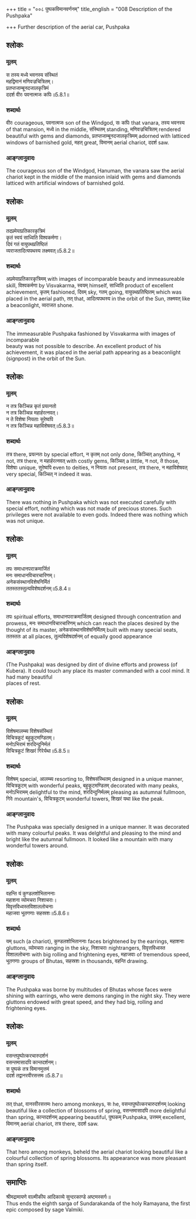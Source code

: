 +++
title = "००८ पुष्पकविमानवर्णनम्"
title_english = "008 Description of the Pushpaka"

+++
Further description of the aerial car, Pushpaka



## श्लोकः
### मूलम्
स तस्य मध्ये भवनस्य संस्थितं  
महद्विमानं मणिवज्रचित्रितम्।  
प्रतप्तजाम्बूनदजालकृत्रिमं  
ददर्श वीरः पवनात्मजः कपिः॥5.8.1॥

### शब्दार्थः
वीरः courageous, पवनात्मजः son of the Windgod, सः कपिः that vanara, तस्य भवनस्य of that mansion, मध्ये in the middle, संस्थितम् standing, मणिवज्रचित्रितम् rendered beautiful with gems and diamonds, प्रतप्तजाम्बूनदजालकृत्रिमम् adorned with latticed windows of barnished gold, महत् great, विमानम् aerial chariot, ददर्श saw.

### आङ्ग्लानुवादः
The courageous son of the Windgod, Hanuman, the vanara saw the aerial chariot kept in the middle of the mansion inlaid with gems and diamonds latticed with artificial windows of barnished gold.



## श्लोकः
### मूलम्
तदप्रमेयाप्रतिकारकृत्रिमं  
कृतं स्वयं साध्विति विश्वकर्मणा।  
दिवं गतं वायुपथप्रतिष्ठितं  
व्यराजतादित्यपथस्य लक्ष्मवत्॥5.8.2॥

### शब्दार्थः
अप्रमेयाप्रतिकारकृत्रिमम् with images of incomparable beauty and immeasureable skill, विश्वकर्मणा by Visvakarma, स्वयम् himself, साध्विति product of excellent achievement, कृतम् fashioned, दिवम् sky, गतम् going, वायुपथप्रतिष्ठितम् which was placed in the aerial path, तत् that, आदित्यपथस्य in the orbit of the Sun, लक्ष्मवत् like a beaconlight, व्यराजत shone.

### आङ्ग्लानुवादः
The immeasurable Pushpaka fashioned by Visvakarma with images of incomparable  
beauty was not possible to describe. An excellent  product of his achievement, it was placed in the aerial path appearing as a beaconlight (signpost) in the orbit of the Sun.



## श्लोकः
### मूलम्
न तत्र किञ्चिन्न कृतं प्रयत्नतो  
न तत्र किञ्चिन्न महार्हरत्नवत्।  
न ते विशेषा नियताः सुरेष्वपि  
न तत्र किञ्चिन्न महाविशेषवत्॥5.8.3॥

### शब्दार्थः
तत्र there, प्रयत्नतः by special effort, न कृतम् not only done, किञ्चित् anything, न not, तत्र there, न महार्हरत्नवत् with costly gems, किञ्चित् a litttle, न not, ते those, विशेषाः unique, सुरेष्वपि even to deities, न नियताः not present, तत्र there, न महाविशेषवत् very special, किञ्चित् न indeed it was.

### आङ्ग्लानुवादः
There was nothing in Pushpaka which was not executed carefully with special effort, nothing which was not made of precious stones. Such privileges were not available to even gods. Indeed there was nothing which was not unique.



## श्लोकः
### मूलम्
तपः समाधानपराक्रमार्जितं  
मनः समाधानविचारचारिणम्।  
अनेकसंस्थानविशेषनिर्मितं  
ततस्ततस्तुल्यविशेषदर्शनम्॥5.8.4॥

### शब्दार्थः
तपः spiritual efforts, समाधानपराक्रमार्जितम् designed through concentration and prowess, मनः समाधानविचारचारिणम् which can reach the places desired by the thought of its master, अनेकसंस्थानविशेषनिर्मितम् built with many special seats, ततस्ततः at all places, तुल्यविशेषदर्शनम्  of equally good appearance

### आङ्ग्लानुवादः
(The Pushpaka) was designed by dint of divine efforts and prowess (of Kubera). It could touch any place its master commanded with a cool mind. It had many beautiful  
places of rest.



## श्लोकः
### मूलम्
विशेषमालम्ब्य विशेषसंस्थितं  
विचित्रकूटं बहुकूटमण्डितम्।  
मनोऽभिरामं शरदिन्दुनिर्मलं  
विचित्रकूटं शिखरं गिरेर्यथा॥5.8.5॥

### शब्दार्थः
विशेषम् special, आलम्ब्य resorting to, विशेषसंस्थितम् designed in a unique manner, विचित्रकूटम् with wonderful peaks, बहुकूटमण्डितम् decorated with many peaks, मनोऽभिरामम् delightful to the mind, शरदिन्दुनिर्मलम् pleasing as autumnal fullmoon, गिरेः mountain's, विचित्रकूटम् wonderful towers, शिखरं यथा like the peak.

### आङ्ग्लानुवादः
The Pushpaka was specially designed in a unique manner. It was decorated with many colourful peaks. It was delghtful and pleasing to the mind and bright like the autumnal fullmoon. It looked like a mountain with many wonderful towers around.



## श्लोकः
### मूलम्
वहन्ति यं कुण्डलशोभिताननाः  
महाशना व्योमचरा निशाचराः।  
विवृत्तविध्वस्तविशाललोचनाः  
महाजवा भूतगणाः सहस्रशः॥5.8.6॥

### शब्दार्थः
यम् such (a chariot), कुण्डलशोभिताननाः faces brightened by the earrings, महाशनाः  gluttons, व्योमचराः ranging in the sky, निशाचराः nightrangers, विवृत्तविध्वस्त विशाललोचनाः with big rolling and frightening eyes, महाजवाः of tremendous speed, भूतगणाः groups of Bhutas, सहस्रशः in thousands, वहन्ति  drawing.

### आङ्ग्लानुवादः
The Pushpaka was borne by multitudes of Bhutas whose faces were shining with earrings, who were demons ranging in the night sky. They were gluttons endowed with great speed, and they had big, rolling and frightening eyes.



## श्लोकः
### मूलम्
वसन्तपुष्पोत्करचारुदर्शनं  
वसन्तमासादपि कान्तदर्शनम्।  
स पुष्पकं तत्र विमानमुत्तमं  
ददर्श तद्वानरवीरसत्तमः॥5.8.7॥

### शब्दार्थः
तत् that, वानरवीरसत्तमः hero among monkeys, सः he, वसन्तपुष्पोत्करचारुदर्शनम् looking beautiful like a collection of blossoms of spring, वसन्तमासादपि more delightful than spring, कान्तदर्शनम् appearing beautiful, पुष्पकम् Pushpaka, उत्तमम् excellent, विमानम् aerial chariot, तत्र there, ददर्श saw.

### आङ्ग्लानुवादः
That hero among monkeys, beheld the aerial chariot looking beautiful like a colourful collection of spring blossoms. Its appearance was more pleasant than spring itself.  

## समाप्तिः
 श्रीमद्रामायणे वाल्मीकीय आदिकाव्ये सुन्दरकाण्डे अष्टमस्सर्गः॥  
Thus ends the eighth sarga of Sundarakanda of the holy Ramayana, the first epic composed by sage Valmiki.
